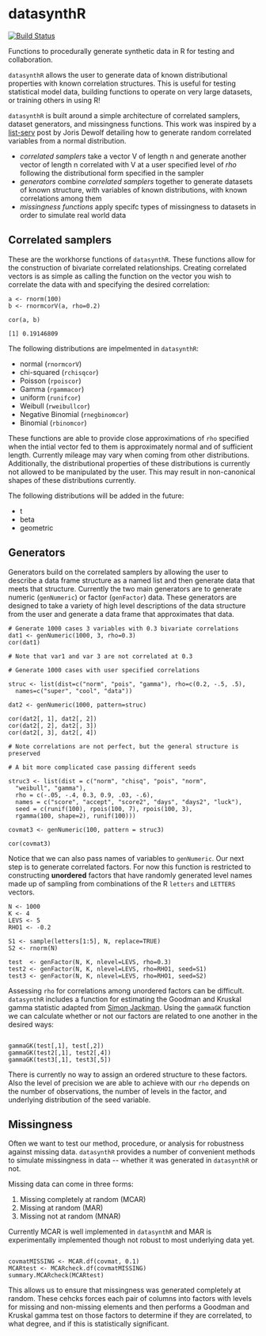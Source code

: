 datasynthR
==========
[![Build Status](https://travis-ci.org/jknowles/datasynthR.png?branch=master)](https://travis-ci.org/jknowles/datasynthR)


Functions to procedurally generate synthetic data in R for testing and collaboration.

`datasynthR` allows the user to generate data of known distributional properties with 
known correlation structures. This is useful for testing statistical model data, building functions to operate on very large datasets, or training others in using R!

`datasynthR` is built around a simple architecture of correlated samplers, dataset generators, and missingness functions. This work was inspired by a 
[list-serv](https://stat.ethz.ch/pipermail/r-help/2007-October/142556.html) post by Joris Dewolf detailing how to generate random correlated 
variables from a normal distribution. 

- *correlated samplers* take a vector V of length n and generate another vector of length n correlated with V at a user specified level of *rho* following the 
distributional form specified in the sampler
- *generators* combine *correlated samplers* together to generate datasets of 
known structure, with variables of known distributions, with known correlations 
among them
- *missingness functions* apply specifc types of missingness to datasets in order 
to simulate real world data

## Correlated samplers

These are the workhorse functions of `datasynthR`. These functions allow for the 
construction of bivariate correlated relationships. Creating correlated vectors 
is as simple as calling the function on the vector you wish to correlate the 
data with and specifying the desired correlation: 

```
a <- rnorm(100)
b <- rnormcorV(a, rho=0.2)

cor(a, b)

[1] 0.19146809
```

The following distributions are impelmented in `datasynthR`: 

- normal (`rnormcorV`)
- chi-squared (`rchisqcor`)
- Poisson (`rpoiscor`)
- Gamma (`rgammacor`)
- uniform (`runifcor`)
- Weibull (`rweibullcor`)
- Negative Binomial (`rnegbinomcor`)
- Binomial (`rbinomcor`)

These functions are able to provide close approximations of `rho` specified when 
the intial vector fed to them is approximately normal and of sufficient length. 
Currently mileage may vary when coming from other distributions. Additionally, the 
distributional properties of these distributions is currently not allowed to 
be manipulated by the user. This may result in non-canonical shapes of these 
distributions currently.

The following distributions will be added in the future: 

- t 
- beta
- geometric


## Generators

Generators build on the correlated samplers by allowing the user to describe 
a data frame structure as a named list and then generate data that meets that 
structure. Currently the two main generators are to generate numeric (`genNumeric`)
or factor (`genFactor`) data. These generators are designed to take a variety 
of high level descriptions of the data structure from the user and generate 
a data frame that approximates that data. 

```
# Generate 1000 cases 3 variables with 0.3 bivariate correlations
dat1 <- genNumeric(1000, 3, rho=0.3)
cor(dat1)

# Note that var1 and var 3 are not correlated at 0.3

# Generate 1000 cases with user specified correlations

struc <- list(dist=c("norm", "pois", "gamma"), rho=c(0.2, -.5, .5),
  names=c("super", "cool", "data"))

dat2 <- genNumeric(1000, pattern=struc)

cor(dat2[, 1], dat2[, 2])
cor(dat2[, 2], dat2[, 3])
cor(dat2[, 3], dat2[, 4])

# Note correlations are not perfect, but the general structure is preserved

# A bit more complicated case passing different seeds

struc3 <- list(dist = c("norm", "chisq", "pois", "norm", 
  "weibull", "gamma"), 
  rho = c(-.05, -.4, 0.3, 0.9, .03, -.6),
  names = c("score", "accept", "score2", "days", "days2", "luck"),
  seed = c(runif(100), rpois(100, 7), rpois(100, 3), 
  rgamma(100, shape=2), runif(100)))

covmat3 <- genNumeric(100, pattern = struc3)

cor(covmat3)
```

Notice that we can also pass names of variables to `genNumeric`. Our next 
step is to generate correlated factors. For now this function is restricted to 
constructing **unordered** factors that have randomly generated level names made 
up of sampling from combinations of the R `letters` and `LETTERS` vectors. 

```
N <- 1000
K <- 4
LEVS <- 5
RHO1 <- -0.2

S1 <- sample(letters[1:5], N, replace=TRUE)
S2 <- rnorm(N)

test  <- genFactor(N, K, nlevel=LEVS, rho=0.3)
test2 <- genFactor(N, K, nlevel=LEVS, rho=RHO1, seed=S1)
test3 <- genFactor(N, K, nlevel=LEVS, rho=RHO1, seed=S2)

```

Assessing `rho` for correlations among unordered factors can be difficult. 
`datasynthR` includes a function for estimating the Goodman and Kruskal gamma statistic adapted from [Simon Jackman](http://jackman.stanford.edu/classes/151B/06/class0517.r). Using the `gammaGK` function we can calculate whether or not 
our factors are related to one another in the desired ways:

```

gammaGK(test[,1], test[,2])
gammaGK(test2[,1], test2[,4])
gammaGK(test3[,1], test3[,5])

```

There is currently no way to assign an ordered structure to these factors. Also the 
level of precision we are able to achieve with our `rho` depends on the number 
of observations, the number of levels in the factor, and underlying distribution 
of the seed variable. 

## Missingness

Often we want to test our method, procedure, or analysis for robustness against 
missing data. `datasynthR` provides a number of convenient methods to simulate 
missingness in data -- whether it was generated in `datasynthR` or not. 

Missing data can come in three forms:

1. Missing completely at random (MCAR)
2. Missing at random (MAR)
3. Missing not at random (MNAR)

Currently MCAR is well implemented in `datasynthR` and MAR is experimentally 
implemented though not robust to most underlying data yet. 

```

covmatMISSING <- MCAR.df(covmat, 0.1)
MCARtest <- MCARcheck.df(covmatMISSING)
summary.MCARcheck(MCARtest)

```

This allows us to ensure that missingness was generated completely at random. These cehcks forces each pair of columns into factors with levels for missing and 
non-missing elements and then performs a Goodman and Kruskal gamma test on those
factors to determine if they are correlated, to what degree, and if this is 
statistically significant. 


